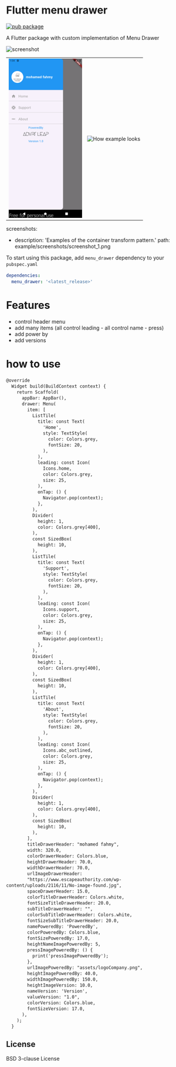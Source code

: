 # Flutter menu drawer 

[![pub package](https://img.shields.io/badge/pub-1.0.2-blue)](https://github.com/fahmyabada/menu_drawer)

A Flutter package with custom implementation of Menu Drawer 

<img src="https://drive.google.com/file/d/1E0Qk83TkKrR6kiyYfw_Fab-o3ki83F4P/view?usp=sharing" alt="screenshot" width="250" height="481"/>

<table>
  <tr>
    <td><img src="https://github.com/fahmyabada/menu_drawer/blob/master/screenshot_1.png" alt="Success Status" width="200"></td>
    <td><img src="https://github.com/mdazharuddin1011999/UPI-Plugin-Flutter/raw/master/images/show.gif" alt="How example looks" width="200"></td>
  </tr>
</table>

screenshots:
- description: 'Examples of the container transform pattern.'
  path: example/screenshots/screenshot_1.png

To start using this package, add `menu_drawer` dependency to your `pubspec.yaml`

```yaml
dependencies:
  menu_drawer: '<latest_release>'
```

# Features

- control header menu
- add many items (all control leading - all control name - press)
- add power by
- add versions

# how to use

```
@override
  Widget build(BuildContext context) {
    return Scaffold(
      appBar: AppBar(),
      drawer: Menu(
        item: [
          ListTile(
            title: const Text(
              'Home',
              style: TextStyle(
                color: Colors.grey,
                fontSize: 20,
              ),
            ),
            leading: const Icon(
              Icons.home,
              color: Colors.grey,
              size: 25,
            ),
            onTap: () {
              Navigator.pop(context);
            },
          ),
          Divider(
            height: 1,
            color: Colors.grey[400],
          ),
          const SizedBox(
            height: 10,
          ),
          ListTile(
            title: const Text(
              'Support',
              style: TextStyle(
                color: Colors.grey,
                fontSize: 20,
              ),
            ),
            leading: const Icon(
              Icons.support,
              color: Colors.grey,
              size: 25,
            ),
            onTap: () {
              Navigator.pop(context);
            },
          ),
          Divider(
            height: 1,
            color: Colors.grey[400],
          ),
          const SizedBox(
            height: 10,
          ),
          ListTile(
            title: const Text(
              'About',
              style: TextStyle(
                color: Colors.grey,
                fontSize: 20,
              ),
            ),
            leading: const Icon(
              Icons.abc_outlined,
              color: Colors.grey,
              size: 25,
            ),
            onTap: () {
              Navigator.pop(context);
            },
          ),
          Divider(
            height: 1,
            color: Colors.grey[400],
          ),
          const SizedBox(
            height: 10,
          ),
        ],
        titleDrawerHeader: "mohamed fahmy",
        width: 320.0,
        colorDrawerHeader: Colors.blue,
        heightDrawerHeader: 70.0,
        widthDrawerHeader: 70.0,
        urlImageDrawerHeader:
        "https://www.escapeauthority.com/wp-content/uploads/2116/11/No-image-found.jpg",
        spaceDrawerHeader: 15.0,
        colorTitleDrawerHeader: Colors.white,
        fontSizeTitleDrawerHeader: 20.0,
        subTitleDrawerHeader: "",
        colorSubTitleDrawerHeader: Colors.white,
        fontSizeSubTitleDrawerHeader: 20.0,
        namePoweredBy: 'PoweredBy',
        colorPoweredBy: Colors.blue,
        fontSizePoweredBy: 17.0,
        heightNameImagePoweredBy: 5,
        pressImagePoweredBy: () {
          print('pressImagePoweredBy');
        },
        urlImagePoweredBy: "assets/logoCompany.png",
        heightImagePoweredBy: 40.0,
        widthImagePoweredBy: 150.0,
        heightImageVersion: 10.0,
        nameVersion: 'Version',
        valueVersion: "1.0",
        colorVersion: Colors.blue,
        fontSizeVersion: 17.0,
      ),
    );
  }
```

License
----

BSD 3-clause License
